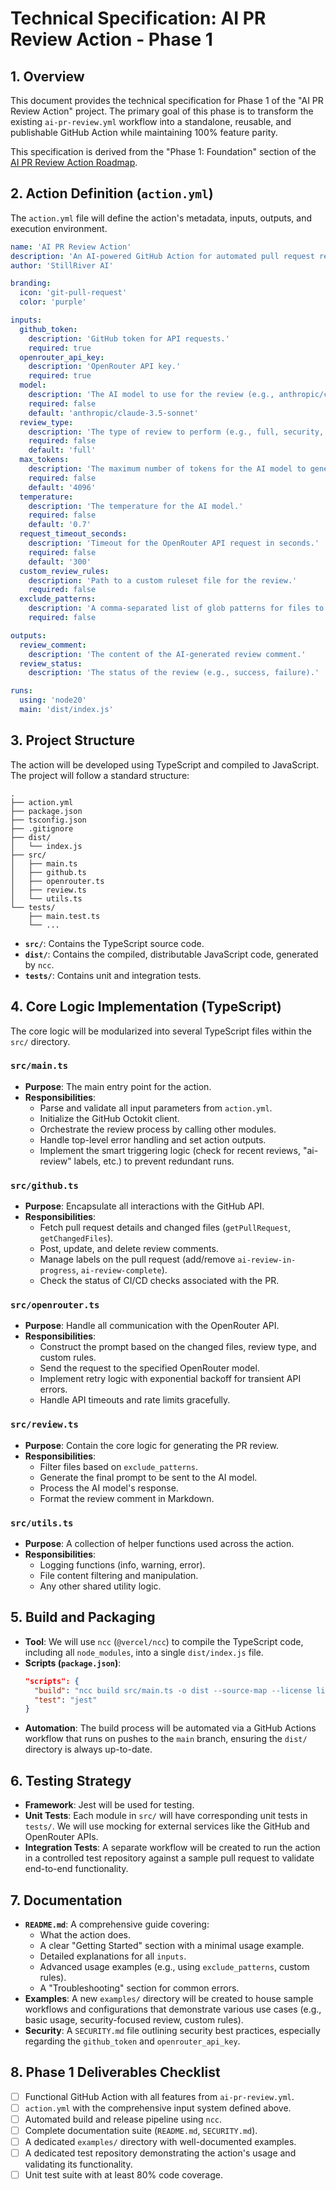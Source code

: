 # Technical Specification: AI PR Review Action - Phase 1

## 1. Overview

This document provides the technical specification for Phase 1 of the "AI PR Review Action" project. The primary goal of this phase is to transform the existing `ai-pr-review.yml` workflow into a standalone, reusable, and publishable GitHub Action while maintaining 100% feature parity.

This specification is derived from the "Phase 1: Foundation" section of the [AI PR Review Action Roadmap](docs/roadmaps/roadmap-ai-pr-review-action.md).

## 2. Action Definition (`action.yml`)

The `action.yml` file will define the action's metadata, inputs, outputs, and execution environment.

```yaml
name: 'AI PR Review Action'
description: 'An AI-powered GitHub Action for automated pull request reviews using OpenRouter.'
author: 'StillRiver AI'

branding:
  icon: 'git-pull-request'
  color: 'purple'

inputs:
  github_token:
    description: 'GitHub token for API requests.'
    required: true
  openrouter_api_key:
    description: 'OpenRouter API key.'
    required: true
  model:
    description: 'The AI model to use for the review (e.g., anthropic/claude-3.5-sonnet).'
    required: false
    default: 'anthropic/claude-3.5-sonnet'
  review_type:
    description: 'The type of review to perform (e.g., full, security, performance).'
    required: false
    default: 'full'
  max_tokens:
    description: 'The maximum number of tokens for the AI model to generate.'
    required: false
    default: '4096'
  temperature:
    description: 'The temperature for the AI model.'
    required: false
    default: '0.7'
  request_timeout_seconds:
    description: 'Timeout for the OpenRouter API request in seconds.'
    required: false
    default: '300'
  custom_review_rules:
    description: 'Path to a custom ruleset file for the review.'
    required: false
  exclude_patterns:
    description: 'A comma-separated list of glob patterns for files to exclude from the review.'
    required: false

outputs:
  review_comment:
    description: 'The content of the AI-generated review comment.'
  review_status:
    description: 'The status of the review (e.g., success, failure).'

runs:
  using: 'node20'
  main: 'dist/index.js'
```

## 3. Project Structure

The action will be developed using TypeScript and compiled to JavaScript. The project will follow a standard structure:

```
.
├── action.yml
├── package.json
├── tsconfig.json
├── .gitignore
├── dist/
│   └── index.js
├── src/
│   ├── main.ts
│   ├── github.ts
│   ├── openrouter.ts
│   ├── review.ts
│   └── utils.ts
└── tests/
    ├── main.test.ts
    └── ...
```

-   **`src/`**: Contains the TypeScript source code.
-   **`dist/`**: Contains the compiled, distributable JavaScript code, generated by `ncc`.
-   **`tests/`**: Contains unit and integration tests.

## 4. Core Logic Implementation (TypeScript)

The core logic will be modularized into several TypeScript files within the `src/` directory.

### `src/main.ts`
-   **Purpose**: The main entry point for the action.
-   **Responsibilities**:
    -   Parse and validate all input parameters from `action.yml`.
    -   Initialize the GitHub Octokit client.
    -   Orchestrate the review process by calling other modules.
    -   Handle top-level error handling and set action outputs.
    -   Implement the smart triggering logic (check for recent reviews, "ai-review" labels, etc.) to prevent redundant runs.

### `src/github.ts`
-   **Purpose**: Encapsulate all interactions with the GitHub API.
-   **Responsibilities**:
    -   Fetch pull request details and changed files (`getPullRequest`, `getChangedFiles`).
    -   Post, update, and delete review comments.
    -   Manage labels on the pull request (add/remove `ai-review-in-progress`, `ai-review-complete`).
    -   Check the status of CI/CD checks associated with the PR.

### `src/openrouter.ts`
-   **Purpose**: Handle all communication with the OpenRouter API.
-   **Responsibilities**:
    -   Construct the prompt based on the changed files, review type, and custom rules.
    -   Send the request to the specified OpenRouter model.
    -   Implement retry logic with exponential backoff for transient API errors.
    -   Handle API timeouts and rate limits gracefully.

### `src/review.ts`
-   **Purpose**: Contain the core logic for generating the PR review.
-   **Responsibilities**:
    -   Filter files based on `exclude_patterns`.
    -   Generate the final prompt to be sent to the AI model.
    -   Process the AI model's response.
    -   Format the review comment in Markdown.

### `src/utils.ts`
-   **Purpose**: A collection of helper functions used across the action.
-   **Responsibilities**:
    -   Logging functions (info, warning, error).
    -   File content filtering and manipulation.
    -   Any other shared utility logic.

## 5. Build and Packaging

-   **Tool**: We will use `ncc` (`@vercel/ncc`) to compile the TypeScript code, including all `node_modules`, into a single `dist/index.js` file.
-   **Scripts (`package.json`)**:
    ```json
    "scripts": {
      "build": "ncc build src/main.ts -o dist --source-map --license licenses.txt",
      "test": "jest"
    }
    ```
-   **Automation**: The build process will be automated via a GitHub Actions workflow that runs on pushes to the `main` branch, ensuring the `dist/` directory is always up-to-date.

## 6. Testing Strategy

-   **Framework**: Jest will be used for testing.
-   **Unit Tests**: Each module in `src/` will have corresponding unit tests in `tests/`. We will use mocking for external services like the GitHub and OpenRouter APIs.
-   **Integration Tests**: A separate workflow will be created to run the action in a controlled test repository against a sample pull request to validate end-to-end functionality.

## 7. Documentation

-   **`README.md`**: A comprehensive guide covering:
    -   What the action does.
    -   A clear "Getting Started" section with a minimal usage example.
    -   Detailed explanations for all `inputs`.
    -   Advanced usage examples (e.g., using `exclude_patterns`, custom rules).
    -   A "Troubleshooting" section for common errors.
-   **Examples**: A new `examples/` directory will be created to house sample workflows and configurations that demonstrate various use cases (e.g., basic usage, security-focused review, custom rules).
-   **Security**: A `SECURITY.md` file outlining security best practices, especially regarding the `github_token` and `openrouter_api_key`.

## 8. Phase 1 Deliverables Checklist

-   [ ] Functional GitHub Action with all features from `ai-pr-review.yml`.
-   [ ] `action.yml` with the comprehensive input system defined above.
-   [ ] Automated build and release pipeline using `ncc`.
-   [ ] Complete documentation suite (`README.md`, `SECURITY.md`).
-   [ ] A dedicated `examples/` directory with well-documented examples.
-   [ ] A dedicated test repository demonstrating the action's usage and validating its functionality.
-   [ ] Unit test suite with at least 80% code coverage.
